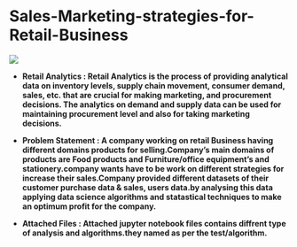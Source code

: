 # Sales-Marketing-strategies-for-Retail-Business
![](https://github.com/pavano1760/Sales-Marketing-strategies-for-Retail-Business/blob/master/retail_symbol.PNG) 
- **Retail Analytics : Retail Analytics is the process of providing analytical data on inventory levels, supply chain movement, consumer demand, sales, etc. that are crucial for making marketing, and procurement decisions. The analytics on demand and supply data can be used for maintaining procurement level and also for taking marketing decisions.**

- **Problem Statement : A company working on retail Business having different domains products for selling.Company’s main domains of products are Food products and Furniture/office equipment’s and stationery.company wants have to be work on different strategies for increase their sales.Company provided different datasets of their customer purchase data & sales, users data.by analysing this data applying data science algorithms and statastical techniques to make an optimum profit for the company.**

- **Attached Files : Attached jupyter notebook files contains diffrent type of analysis and algorithms.they named as per the test/algorithm.** 
